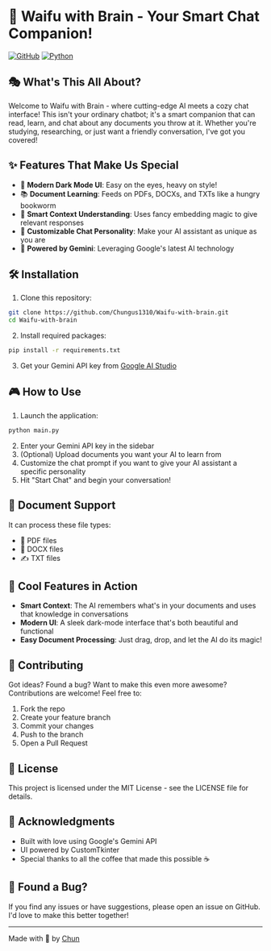 # 🌟 Waifu with Brain - Your Smart Chat Companion! 

[![GitHub](https://img.shields.io/github/license/Chungus1310/Waifu-with-brain)](https://github.com/Chungus1310/Waifu-with-brain/blob/main/LICENSE)
[![Python](https://img.shields.io/badge/python-3.8+-blue.svg)](https://www.python.org/downloads/)

## 🎭 What's This All About?

Welcome to Waifu with Brain - where cutting-edge AI meets a cozy chat interface! This isn't your ordinary chatbot; it's a smart companion that can read, learn, and chat about any documents you throw at it. Whether you're studying, researching, or just want a friendly conversation, I've got you covered! 

## ✨ Features That Make Us Special

- 🎨 **Modern Dark Mode UI**: Easy on the eyes, heavy on style!
- 📚 **Document Learning**: Feeds on PDFs, DOCXs, and TXTs like a hungry bookworm
- 🧠 **Smart Context Understanding**: Uses fancy embedding magic to give relevant responses
- 💬 **Customizable Chat Personality**: Make your AI assistant as unique as you are
- 🚀 **Powered by Gemini**: Leveraging Google's latest AI technology

## 🛠️ Installation

1. Clone this repository:
```bash
git clone https://github.com/Chungus1310/Waifu-with-brain.git
cd Waifu-with-brain
```

2. Install required packages:
```bash
pip install -r requirements.txt
```

3. Get your Gemini API key from [Google AI Studio](https://makersuite.google.com/app/apikey)

## 🎮 How to Use

1. Launch the application:
```bash
python main.py
```

2. Enter your Gemini API key in the sidebar
3. (Optional) Upload documents you want your AI to learn from
4. Customize the chat prompt if you want to give your AI assistant a specific personality
5. Hit "Start Chat" and begin your conversation!

## 📝 Document Support

It can process these file types:
- 📄 PDF files
- 📝 DOCX files
- ✍️ TXT files

## 🌈 Cool Features in Action

- **Smart Context**: The AI remembers what's in your documents and uses that knowledge in conversations
- **Modern UI**: A sleek dark-mode interface that's both beautiful and functional
- **Easy Document Processing**: Just drag, drop, and let the AI do its magic!

## 🤝 Contributing

Got ideas? Found a bug? Want to make this even more awesome? Contributions are welcome! Feel free to:
1. Fork the repo
2. Create your feature branch
3. Commit your changes
4. Push to the branch
5. Open a Pull Request

## 📜 License

This project is licensed under the MIT License - see the LICENSE file for details.

## 🙏 Acknowledgments

- Built with love using Google's Gemini API
- UI powered by CustomTkinter
- Special thanks to all the coffee that made this possible ☕

## 🐛 Found a Bug?

If you find any issues or have suggestions, please open an issue on GitHub. I'd love to make this better together!

---

Made with 💖 by [Chun](https://github.com/Chungus1310)
